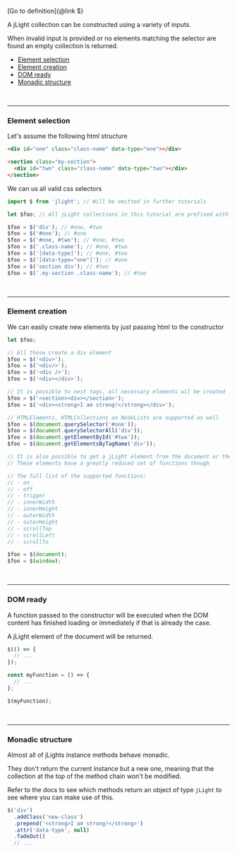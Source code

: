 [Go to definition]{@link $}

A jLight collection can be constructed using a variety of inputs.

When invalid input is provided or no elements matching the selector are found an empty collection is returned.

* [Element selection](#element-selection)
* [Element creation](#element-creation)
* [DOM ready](#dom-ready)
* [Monadic structure](#monadic-structure)

&nbsp;
___

### Element selection

Let's assume the following html structure

```html
<div id="one" class="class-name" data-type="one"></div>

<section class="my-section">
  <div id="two" class="class-name" data-type="two"></div>
</section>
```

We can us all valid css selectors

```js
import $ from 'jlight'; // Will be omitted in further tutorials

let $foo; // All jLight collections in this tutorial are prefixed with the $ symbol to easily identify them

$foo = $('div'); // #one, #two
$foo = $('#one'); // #one
$foo = $('#one, #two'); // #one, #two
$foo = $('.class-name'); // #one, #two
$foo = $('[data-type]'); // #one, #two
$foo = $('[data-type="one"]'); // #one
$foo = $('section div'); // #two
$foo = $('.my-section .class-name'); // #two
```

&nbsp;
___

### Element creation

We can easliy create new elements by just passing html to the constructor

```js
let $foo;

// All these create a div element
$foo = $('<div>');
$foo = $('<div/>');
$foo = $('<div />');
$foo = $('<div></div>');

// It is possible to nest tags, all necessary elements wil be created
$foo = $('<section><div></section>');
$foo = $('<div><strong>I am strong!</strong></div>');

// HTMLElements, HTMLCollections an NodeLists are supported as well
$foo = $(document.querySelector('#one'));
$foo = $(document.querySelectorAll('div'));
$foo = $(document.getElementById('#two'));
$foo = $(document.getElementsByTagName('div'));

// It is also possible to get a jLight element from the document or the window
// These elements have a greatly reduced set of functions though

// The full list of the supported functions:
// - on
// - off
// - trigger
// - innerWidth
// - innerHeight
// - outerWidth
// - outerHeight
// - scrollTop
// - scrollLeft
// - scrollTo

$foo = $(document);
$foo = $(window);
```

&nbsp;
___

### DOM ready

A function passed to the constructor will be executed when the DOM content has finished loading
or immediately if that is already the case.

A jLight element of the document will be returned.

```js
$(() => {
  // ...
});

const myFunction = () => {
  // ...
};

$(myFunction);
```

&nbsp;
___

### Monadic structure

Almost all of jLights instance methods behave monadic.

They don't return the current instance but a new one, meaning that the collection at the top of the method chain won't be modified.

Refer to the docs to see which methods return an object of type `jLight` to see where you can make use of this.

```js
$('div')
  .addClass('new-class')
  .prepend('<strong>I am strong!</strong>')
  .attr('data-type', null)
  .fadeOut()
  // ...
```
